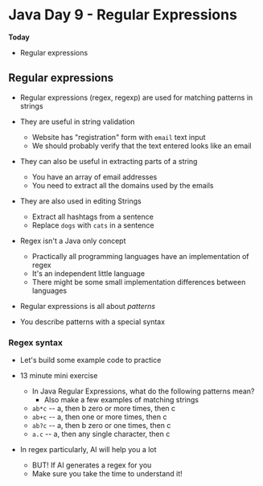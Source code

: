 # Java Day 9 - Regular Expressions

**Today**
- Regular expressions

## Regular expressions

- Regular expressions (regex, regexp) are used for matching patterns in strings

- They are useful in string validation
    - Website has "registration" form with `email` text input
    - We should probably verify that the text entered looks like an email

- They can also be useful in extracting parts of a string
    - You have an array of email addresses
    - You need to extract all the domains used by the emails

- They are also used in editing Strings
    - Extract all hashtags from a sentence
    - Replace `dogs` with `cats` in a sentence

- Regex isn't a Java only concept
    - Practically all programming languages have an implementation of regex
    - It's an independent little language
    - There might be some small implementation differences between languages

- Regular expressions is all about *patterns*
- You describe patterns with a special syntax

### Regex syntax

- Let's build some example code to practice

- 13 minute mini exercise
    - In Java Regular Expressions, what do the following patterns mean?
        - Also make a few examples of matching strings
    - `ab*c` -- a, then b zero or more times, then c
    - `ab+c` -- a, then one or more times, then c
    - `ab?c` -- a, then b zero or one times, then c
    - `a.c` -- a, then any single character, then c

- In regex particularly, AI will help you a lot
    - BUT! If AI generates a regex for you
    - Make sure you take the time to understand it!

